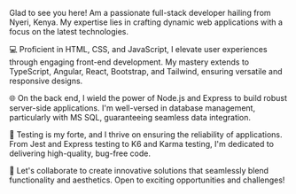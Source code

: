 Glad to see you here!
Am a passionate full-stack developer hailing from Nyeri, Kenya. My expertise lies in crafting dynamic web applications with a focus on the latest technologies.

💻 Proficient in HTML, CSS, and JavaScript, I elevate user experiences through engaging front-end development. My mastery extends to TypeScript, Angular, React, Bootstrap, and Tailwind, ensuring versatile and responsive designs.

🌐 On the back end, I wield the power of Node.js and Express to build robust server-side applications. I'm well-versed in database management, particularly with MS SQL, guaranteeing seamless data integration.

🧪 Testing is my forte, and I thrive on ensuring the reliability of applications. From Jest and Express testing to K6 and Karma testing, I'm dedicated to delivering high-quality, bug-free code.

🚀 Let's collaborate to create innovative solutions that seamlessly blend functionality and aesthetics. Open to exciting opportunities and challenges!
